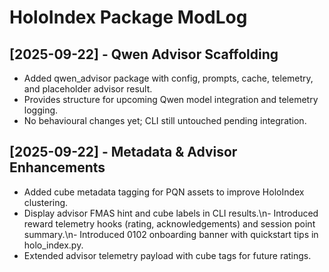 # HoloIndex Package ModLog

## [2025-09-22] - Qwen Advisor Scaffolding
- Added qwen_advisor package with config, prompts, cache, telemetry, and placeholder advisor result.
- Provides structure for upcoming Qwen model integration and telemetry logging.
- No behavioural changes yet; CLI still untouched pending integration.

## [2025-09-22] - Metadata & Advisor Enhancements
- Added cube metadata tagging for PQN assets to improve HoloIndex clustering.
- Display advisor FMAS hint and cube labels in CLI results.\n- Introduced reward telemetry hooks (rating, acknowledgements) and session point summary.\n- Introduced 0102 onboarding banner with quickstart tips in holo_index.py.
- Extended advisor telemetry payload with cube tags for future ratings.

